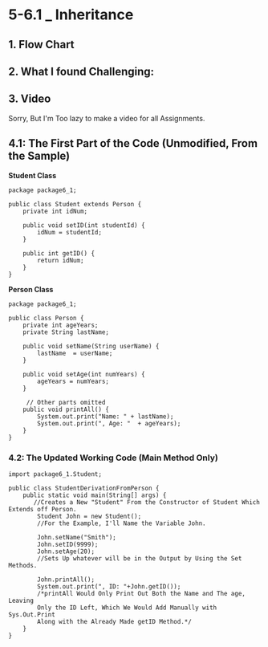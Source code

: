 # 5-6.1 _ Inheritance
## 1. Flow Chart

## 2. What I found Challenging:

## 3. Video
Sorry, But I'm Too lazy to make a video for all Assignments.
## 4.1: The First Part of the Code (Unmodified, From the Sample)
**Student Class**
```
package package6_1;

public class Student extends Person {
    private int idNum;

    public void setID(int studentId) {
        idNum = studentId;
    }

    public int getID() {
        return idNum;
    }
}
```
**Person Class**
```
package package6_1;

public class Person {
    private int ageYears;
    private String lastName;

    public void setName(String userName) {
        lastName  = userName;
    }

    public void setAge(int numYears) {
        ageYears = numYears;
    }

     // Other parts omitted
    public void printAll() {
        System.out.print("Name: " + lastName);
        System.out.print(", Age: "  + ageYears);
    }
}
```
### 4.2: The Updated Working Code (Main Method Only)
```
import package6_1.Student;

public class StudentDerivationFromPerson {
    public static void main(String[] args) {
       //Creates a New "Student" From the Constructor of Student Which Extends off Person.
        Student John = new Student();
        //For the Example, I'll Name the Variable John.

        John.setName("Smith");
        John.setID(9999);
        John.setAge(20);
        //Sets Up whatever will be in the Output by Using the Set Methods.

        John.printAll();
        System.out.print(", ID: "+John.getID());
        /*printAll Would Only Print Out Both the Name and The age, Leaving
        Only the ID Left, Which We Would Add Manually with Sys.Out.Print
        Along with the Already Made getID Method.*/
    }
}
```





